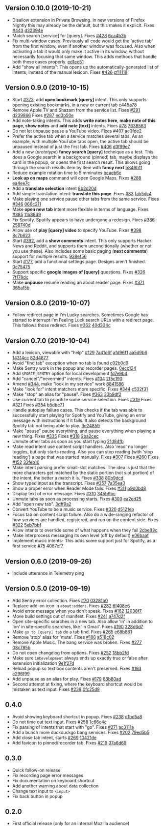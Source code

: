 ## Version 0.10.0 (2019-10-21)

- Disallow extension in Private Browsing. In new versions of Firefox Nightly this may already be the default, but this makes it explicit. Fixes [#443](https://github.com/mozilla-services/screenshots/issues/443) [d32394e](https://github.com/mozilla-services/screenshots/commit/d32394e)
- Match search [service] for [query]. Fixes [#428](https://github.com/mozilla-services/screenshots/issues/428) [6ca4b3b](https://github.com/mozilla-services/screenshots/commit/6ca4b3b)
- Fix multi-window cases. Previously all code would get the 'active tab' from the first window, even if another window was focused. Also when activating a tab it would only make it active in its window, without necessarily focusing that same window. This adds methods that handle both these cases properly. [ed1ec51](https://github.com/mozilla-services/screenshots/commit/ed1ec51)
- Add "show all intents": This opens up the automatically-generated list of intents, instead of the manual lexicon. Fixes [#426](https://github.com/mozilla-services/screenshots/issues/426) [cf11118](https://github.com/mozilla-services/screenshots/commit/cf11118)

## Version 0.9.0 (2019-10-15)

- Start [#373](https://github.com/mozilla-services/screenshots/issues/373), add **open bookmark [query]** intent. This only supports opening existing bookmarks, in a new or current tab [c445a78](https://github.com/mozilla-services/screenshots/commit/c445a78)
- Remove Apple TV and Shazam from the service list. Fixes [#291](https://github.com/mozilla-services/screenshots/issues/291) [d239866](https://github.com/mozilla-services/screenshots/commit/d239866) Fixes [#287](https://github.com/mozilla-services/screenshots/issues/287) [ed3b50e](https://github.com/mozilla-services/screenshots/commit/ed3b50e)
- Add note-taking intents. This adds **write notes here**, **make note of this page**, **show notes** and **add note [text]** intents. Fixes [#78](https://github.com/mozilla-services/screenshots/issues/78) [7638563](https://github.com/mozilla-services/screenshots/commit/7638563)
- Do not let unpause pause a YouTube video. Fixes [#407](https://github.com/mozilla-services/screenshots/issues/407) [ae3fde2](https://github.com/mozilla-services/screenshots/commit/ae3fde2)
- Prefer the active tab when a service matches several tabs. As an example, with multiple YouTube tabs open, the active tab should be unpaused instead of just the first tab. Fixes [#406](https://github.com/mozilla-services/screenshots/issues/406) [d3f99e7](https://github.com/mozilla-services/screenshots/commit/d3f99e7)
- Add a new (_prototype_) **fancy search [query]** technique as a test. This does a Google search in a background (pinned) tab, maybe displays the card in the popup, or opens the first search result. This allows going through the search results item by item with **fancy next** [b846b11](https://github.com/mozilla-services/screenshots/commit/b846b11)
- Reduce example rotation time to 5 mminutes [bcaeb6c](https://github.com/mozilla-services/screenshots/commit/bcaeb6c)
- **Look up on maps** command will open Google Maps. Fixes [#288](https://github.com/mozilla-services/screenshots/issues/288) [ea4ee7c](https://github.com/mozilla-services/screenshots/commit/ea4ee7c)
- Add a **translate selection** intent [8b2d20d](https://github.com/mozilla-services/screenshots/commit/8b2d20d)
- Add simple translation intent: **translate this page**. Fixes [#83](https://github.com/mozilla-services/screenshots/issues/83) [fab5dc4](https://github.com/mozilla-services/screenshots/commit/fab5dc4)
- Make playing one service pause other tabs from the same service. Fixes [#346](https://github.com/mozilla-services/screenshots/issues/346) [066c211](https://github.com/mozilla-services/screenshots/commit/066c211)
- Make **open new tab** intent more flexible in terms of language. Fixes [#385](https://github.com/mozilla-services/screenshots/issues/385) [11b88d9](https://github.com/mozilla-services/screenshots/commit/11b88d9)
- Fix Spotify. Spotify appears to have undergone a redesign. Fixes [#386](https://github.com/mozilla-services/screenshots/issues/386) [258740d](https://github.com/mozilla-services/screenshots/commit/258740d)
- Allow use of **play [query] video** to specify YouTube. Fixes [#398](https://github.com/mozilla-services/screenshots/issues/398) [8c7b623](https://github.com/mozilla-services/screenshots/commit/8c7b623)
- Start [#392](https://github.com/mozilla-services/screenshots/issues/392), add a **show comments** intent. This only supports Hacker News and Reddit, and supports them unconditionally (whether or not you use these). Also includes some basic paging (**next comments**) support for multiple results. [938ef56](https://github.com/mozilla-services/screenshots/commit/938ef56)
- Start [#177](https://github.com/mozilla-services/screenshots/issues/177), add a functional settings page. Designs aren't finished. [0c75475](https://github.com/mozilla-services/screenshots/commit/0c75475)
- Support specific **google images of [query]** questions. Fixes [#326](https://github.com/mozilla-services/screenshots/issues/326) [7f178dc](https://github.com/mozilla-services/screenshots/commit/7f178dc)
- Make **unpause** resume reading an about:reader page. Fixes [#371](https://github.com/mozilla-services/screenshots/issues/371) [365af5b](https://github.com/mozilla-services/screenshots/commit/365af5b)

## Version 0.8.0 (2019-10-07)

- Follow redirect page in I'm Lucky searches. Sometimes Google has started to interrupt I'm Feeling Luck search URLs with a redirect page. This follows those redirect. Fixes [#362](https://github.com/mozilla-services/screenshots/issues/362) [40d304c](https://github.com/mozilla-services/screenshots/commit/40d304c)

## Version 0.7.0 (2019-10-04)

- Add a lexicon, viewable with "help" [#129](https://github.com/mozilla-services/screenshots/issues/129) [7a41d6f](https://github.com/mozilla-services/screenshots/commit/7a41d6f) [afd96f1](https://github.com/mozilla-services/screenshots/commit/afd96f1) [aa5d9b6](https://github.com/mozilla-services/screenshots/commit/aa5d9b6) [14314cc](https://github.com/mozilla-services/screenshots/commit/14314cc) [82d4877](https://github.com/mozilla-services/screenshots/commit/82d4877)
- Avoid "find tab" exception when no tab is found [c02b0d9](https://github.com/mozilla-services/screenshots/commit/c02b0d9)
- Make Sentry work in the popup and recorder pages. [0ecc124](https://github.com/mozilla-services/screenshots/commit/0ecc124)
- Add `$FORCE_SENTRY` option for local development [fd7e9b4](https://github.com/mozilla-services/screenshots/commit/fd7e9b4)
- Add "cancel"/"nevermind" intents. Fixes [#104](https://github.com/mozilla-services/screenshots/issues/104) [2f5c190](https://github.com/mozilla-services/screenshots/commit/2f5c190)
- Amend [#344](https://github.com/mozilla-services/screenshots/issues/344), make "look in my service" work [8841586](https://github.com/mozilla-services/screenshots/commit/8841586)
- Make "look for" intent matchers more specific. Fixes [#344](https://github.com/mozilla-services/screenshots/issues/344) [c532f31](https://github.com/mozilla-services/screenshots/commit/c532f31)
- Make "stop" an alias for "pause". Fixes [#363](https://github.com/mozilla-services/screenshots/issues/363) [33b9df2](https://github.com/mozilla-services/screenshots/commit/33b9df2)
- Use current tab to prioritize some service selection. Fixes [#319](https://github.com/mozilla-services/screenshots/issues/319) Fixes [#321](https://github.com/mozilla-services/screenshots/issues/321) Fixes [#354](https://github.com/mozilla-services/screenshots/issues/354) [b5dbe71](https://github.com/mozilla-services/screenshots/commit/b5dbe71)
- Handle autoplay failure cases. This checks if the tab was able to successfully start playing for Spotify and YouTube, giving an error message with instructions if it fails. It also detects the background Spotify tab not being able to play. [3e24859](https://github.com/mozilla-services/screenshots/commit/3e24859)
- Make "pause" pause everything, and pause everything when playing a new thing. Fixes [#335](https://github.com/mozilla-services/screenshots/issues/335) Fixes [#318](https://github.com/mozilla-services/screenshots/issues/318) [2ba2cec](https://github.com/mozilla-services/screenshots/commit/2ba2cec)
- Unmute other tabs as soon as you start typing [21d84fb](https://github.com/mozilla-services/screenshots/commit/21d84fb)
- Make read intent use content script handlers. Also 'read' no longer toggles, but only starts reading. Also you can stop reading (with 'stop reading') a page that was started manually. Fixes [#307](https://github.com/mozilla-services/screenshots/issues/307) Fixes [#260](https://github.com/mozilla-services/screenshots/issues/260) Fixes [#152](https://github.com/mozilla-services/screenshots/issues/152) [33feb10](https://github.com/mozilla-services/screenshots/commit/33feb10)
- Make intent parsing prefer small-slot matches. The idea is just that the more characters get matched by the static portion (not slot portion) of the intent, the better a match it is. Fixes [#338](https://github.com/mozilla-services/screenshots/issues/338) [80b9dcd](https://github.com/mozilla-services/screenshots/commit/80b9dcd)
- Show typed input as the transcript. Fixes [#257](https://github.com/mozilla-services/screenshots/issues/257) [7a35ea3](https://github.com/mozilla-services/screenshots/commit/7a35ea3)
- Show a proper error when Reader Mode fails. Fixes [#311](https://github.com/mozilla-services/screenshots/issues/311) [b9d0bd8](https://github.com/mozilla-services/screenshots/commit/b9d0bd8)
- Display text of error message. Fixes [#310](https://github.com/mozilla-services/screenshots/issues/310) [345b9bc](https://github.com/mozilla-services/screenshots/commit/345b9bc)
- Unmute tabs as soon as processing starts. Fixes [#300](https://github.com/mozilla-services/screenshots/issues/300) [ea2ed25](https://github.com/mozilla-services/screenshots/commit/ea2ed25)
- Add "open new tab". [3dff9a2](https://github.com/mozilla-services/screenshots/commit/3dff9a2)
- Convert YouTube to be a music service. Fixes [#320](https://github.com/mozilla-services/screenshots/issues/320) [d5121eb](https://github.com/mozilla-services/screenshots/commit/d5121eb)
- Focus tab on content script failure. Also do a wide-ranging refactor of how services are handled, registered, and run on the content side. Fixes [#322](https://github.com/mozilla-services/screenshots/issues/322) [5eb7bbf](https://github.com/mozilla-services/screenshots/commit/5eb7bbf)
- Allow intents to override some of what happens when they fail [2cbe83c](https://github.com/mozilla-services/screenshots/commit/2cbe83c)
- Make interprocess messaging its own level (off by default) [e06baaf](https://github.com/mozilla-services/screenshots/commit/e06baaf)
- Implement music intents- This adds some support just for Spotify, as a first service [#75](https://github.com/mozilla-services/screenshots/issues/75) [4087ef7](https://github.com/mozilla-services/screenshots/commit/4087ef7)

## Version 0.6.0 (2019-09-26)

- Include utterance in Telemetry ping

## Version 0.5.0 (2019-09-19)

- Add Sentry error collection. Fixes [#70](https://github.com/mozilla-services/screenshots/issues/70) [03281b0](https://github.com/mozilla-services/screenshots/commit/03281b0)
- Replace add-on icon in `about:addons`. Fixes [#282](https://github.com/mozilla-services/screenshots/issues/282) [6f408e6](https://github.com/mozilla-services/screenshots/commit/6f408e6)
- Avoid error message when you don't speak. Fixes [#162](https://github.com/mozilla-services/screenshots/issues/162) [12038f7](https://github.com/mozilla-services/screenshots/commit/12038f7)
- Move build settings out of manifest. Fixes [#241](https://github.com/mozilla-services/screenshots/issues/241) [a747d2f](https://github.com/mozilla-services/screenshots/commit/a747d2f)
- Open site-specific searches in a new tab. Also allow 'in' in addition to 'on' in site-specific searches, like 'in Gmail'. Fixes [#190](https://github.com/mozilla-services/screenshots/issues/190) [328d6d7](https://github.com/mozilla-services/screenshots/commit/328d6d7)
- Make `go to [query] tab` do a tab find. Fixes [#265](https://github.com/mozilla-services/screenshots/issues/265) [e68b861](https://github.com/mozilla-services/screenshots/commit/e68b861)
- Remove 'stop' alias for 'mute'. Fixes [#188](https://github.com/mozilla-services/screenshots/issues/188) [a518c02](https://github.com/mozilla-services/screenshots/commit/a518c02)
- Remove Apple Music. The bang service was broken. Fixes [#277](https://github.com/mozilla-services/screenshots/issues/277) [08c785b](https://github.com/mozilla-services/screenshots/commit/08c785b)
- Do not open changelog from options. Fixes [#252](https://github.com/mozilla-services/screenshots/issues/252) [18bb2fd](https://github.com/mozilla-services/screenshots/commit/18bb2fd)
- Make sure `inDevelopment` always ends up exactly true or false after extension initialization [9e1f27d](https://github.com/mozilla-services/screenshots/commit/9e1f27d)
- Reload popup so text box contents aren't preserved. Fixes [#193](https://github.com/mozilla-services/screenshots/issues/193) [c296f99](https://github.com/mozilla-services/screenshots/commit/c296f99)
- Add unpause as an alias for play. Fixes [#179](https://github.com/mozilla-services/screenshots/issues/179) [68b80ad](https://github.com/mozilla-services/screenshots/commit/68b80ad)
- Second attempt at fixing, where the keyboard shortcut would be mistaken as text input. Fixes [#238](https://github.com/mozilla-services/screenshots/issues/238) [0fc25d9](https://github.com/mozilla-services/screenshots/commit/0fc25d9)

## 0.4.0

- Avoid showing keyboard shortcut in popup. Fixes [#238](https://github.com/mozilla-services/screenshots/issues/238) [d1bd5a8](https://github.com/mozilla-services/screenshots/commit/d1bd5a8)
- Do not time out text input. Fixes [#258](https://github.com/mozilla-services/screenshots/issues/258) [1c66c4c](https://github.com/mozilla-services/screenshots/commit/1c66c4c)
- Fix parsing of intents that start with "go". Fixes [#271](https://github.com/mozilla-services/screenshots/issues/271) [ac3111a](https://github.com/mozilla-services/screenshots/commit/ac3111a)
- Add a bunch more duckduckgo bang services. Fixes [#202](https://github.com/mozilla-services/screenshots/issues/202) [79ed5b5](https://github.com/mozilla-services/screenshots/commit/79ed5b5)
- Add close tab intent, starts [#269](https://github.com/mozilla-services/screenshots/issues/269) [10421de](https://github.com/mozilla-services/screenshots/commit/10421de)
- Add favicon to pinned/recorder tab. Fixes [#219](https://github.com/mozilla-services/screenshots/issues/219) [37a6d69](https://github.com/mozilla-services/screenshots/commit/37a6d69)

## 0.3.0

- Quick follow-on release
- Fix recording page error messages
- Fix documentation on keyboard shortcut
- Add another warning about data collection
- Change text input to `<input>`
- Fix back button in popup

## 0.2.0

- First official release (only for an internal Mozilla audience)
